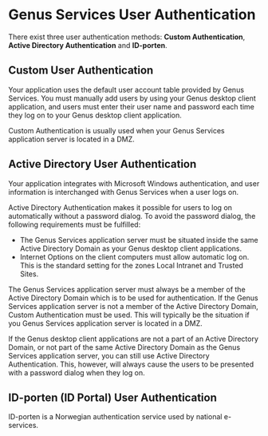 # Genus Services User Authentication

There exist three user authentication methods: **Custom Authentication**, **Active Directory Authentication** and **ID-porten**.

## Custom User Authentication

Your application uses the default user account table provided by Genus Services. You must manually add users by using your Genus desktop client application, and users must enter their user name and password each time they log on to your Genus desktop client application.

Custom Authentication is usually used when your Genus Services application server is located in a DMZ.

## Active Directory User Authentication

Your application integrates with Microsoft Windows authentication, and user information is interchanged with Genus Services when a user logs on.

Active Directory Authentication makes it possible for users to log on automatically without a password dialog. To avoid the password dialog, the following requirements must be fulfilled:

*   The Genus Services application server must be situated inside the same Active Directory Domain as your Genus desktop client applications.
*   Internet Options on the client computers must allow automatic log on. This is the standard setting for the zones Local Intranet and Trusted Sites.

The Genus Services application server must always be a member of the Active Directory Domain which is to be used for authentication. If the Genus Services application server is not a member of the Active Directory Domain, Custom Authentication must be used. This will typically be the situation if you Genus Services application server is located in a DMZ.

If the Genus desktop client applications are not a part of an Active Directory Domain, or not part of the same Active Directory Domain as the Genus Services application server, you can still use Active Directory Authentication. This, however, will always cause the users to be presented with a password dialog when they log on.


## ID-porten (ID Portal) User Authentication

ID-porten is a Norwegian authentication service used by national e-services.
